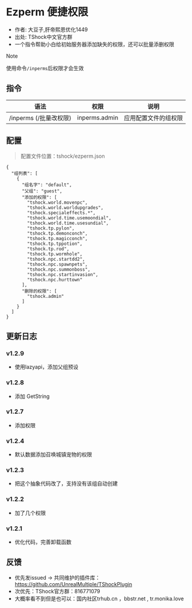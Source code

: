 # Ezperm 便捷权限

- 作者: 大豆子,肝帝熙恩优化1449
- 出处: TShock中文官方群
- 一个指令帮助小白给初始服务器添加缺失的权限，还可以批量添删权限

> [!NOTE]
> 使用命令`/inperms`后权限才会生效

## 指令

| 语法                |      权限       |  说明   |
|-------------------|:-------------:|:-----:|
| /inperms (/批量改权限) | inperms.admin | 应用配置文件的组权限 |

## 配置
> 配置文件位置：tshock/ezperm.json
```json5
{
  "组列表": [
    {
      "组名字": "default",
      "父组": "guest",
      "添加的权限": [
        "tshock.world.movenpc",
        "tshock.world.worldupgrades",
        "tshock.specialeffects.*",
        "tshock.world.time.usemoondial",
        "tshock.world.time.usesundial",
        "tshock.tp.pylon",
        "tshock.tp.demonconch",
        "tshock.tp.magicconch",
        "tshock.tp.tppotion",
        "tshock.tp.rod",
        "tshock.tp.wormhole",
        "tshock.npc.startdd2",
        "tshock.npc.spawnpets",
        "tshock.npc.summonboss",
        "tshock.npc.startinvasion",
        "tshock.npc.hurttown"
      ],
      "删除的权限": [
        "tshock.admin"
      ]
    }
  ]
}
```

## 更新日志

### v1.2.9
- 使用lazyapi，添加父组预设
### v1.2.8
- 添加 GetString
### v1.2.7
- 添加权限
### v1.2.4
- 默认数据添加召唤城镇宠物的权限
### v1.2.3
- 把这个抽象代码改了，支持没有该组自动创建
### v1.2.2
- 加了几个权限
### v1.2.1
- 优化代码，完善卸载函数

## 反馈
- 优先发issued -> 共同维护的插件库：https://github.com/UnrealMultiple/TShockPlugin
- 次优先：TShock官方群：816771079
- 大概率看不到但是也可以：国内社区trhub.cn ，bbstr.net , tr.monika.love
